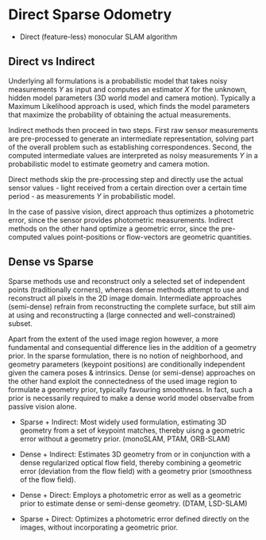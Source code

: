 # Direct Sparse Odometry

- Direct (feature-less) monocular SLAM algorithm


## Direct vs Indirect

Underlying all formulations is a probabilistic model that takes noisy
measurements $Y$ as input and computes an estimator $X$ for the unknown,
hidden model parameters (3D world model and camera motion). Typically
a Maximum Likelihood approach is used, which finds the model parameters
that maximize the probability of obtaining the actual measurements.

Indirect methods then proceed in two steps. First raw sensor measurements
are pre-processed to generate an intermediate representation, solving part
of the overall problem such as establishing correspondences. Second, the
computed intermediate values are interpreted as noisy measurements $Y$ in
a probabilistic model to estimate geometry and camera motion.

Direct methods skip the pre-processing step and directly use the actual
sensor values - light received from a certain direction over a certain
time period - as measurements $Y$ in probabilistic model.

In the case of passive vision, direct approach thus optimizes
a photometric error, since the sensor provides photometric measurements.
Indirect methods on the other hand optimize a geometric error, since the
pre-computed values point-positions or flow-vectors are geometric
quantities.


## Dense vs Sparse

Sparse methods use and reconstruct only a selected set of independent
points (traditionally corners), whereas dense methods attempt to use and
reconstruct all pixels in the 2D image domain. Intermediate approaches
(semi-dense) refrain from reconstructing the complete surface, but still
aim at using and reconstructing a (large connected and well-constrained)
subset.

Apart from the extent of the used image region however, a more fundamental
and consequential difference lies in the addition of a geometry prior. In
the sparse formulation, there is no notion of neighborhood, and geometry
parameters (keypoint positions) are conditionally independent given the
camera poses & intrinsics. Dense (or semi-dense) approaches on the other
hand exploit the connectedness of the used image region to formulate
a geometry prior, typically favouring smoothness. In fact, such a prior is
necessarily required to make a dense world model observalbe from passive
vision alone.


- Sparse + Indirect: Most widely used formulation, estimating 3D geometry
from a set of keypoint matches, thereby uisng a geometric error without
a geometry prior. (monoSLAM, PTAM, ORB-SLAM)

- Dense + Indirect: Estimates 3D geometry from or in conjunction with
a dense regularized optical flow field, thereby combining a geometric
error (deviation from the flow field) with a geometry prior (smoothness of
the flow field).

- Dense + Direct: Employs a photometric error as well as a geometric prior
to estimate dense or semi-dense geometry. (DTAM, LSD-SLAM)

- Sparse + Direct: Optimizes a photometric error defined directly on the
images, without incorporating a geometric prior.
